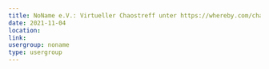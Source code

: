```yaml
---
title: NoName e.V.: Virtueller Chaostreff unter https://whereby.com/chaos-hd?roundedCornersOff
date: 2021-11-04
location: 
link: 
usergroup: noname
type: usergroup
---
```

